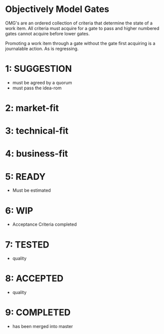 # Objectively Model Gates

OMG's are an ordered collection of criteria that determine the state of a work item.  All criteria must acquire for
a gate to pass and higher numbered gates cannot acquire before lower gates.

Promoting a work item through a gate without the gate first acquiring is a journalable action.  As is regressing.

 
# 1: SUGGESTION
* must be agreed by a quorum
* must pass the idea-rom

# 2: market-fit
# 3: technical-fit
# 4: business-fit
# 5: READY
* Must be estimated

# 6: WIP
* Acceptance Criteria completed

# 7: TESTED
* quality 

# 8: ACCEPTED
* quality 

# 9: COMPLETED
* has been merged into master


